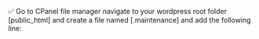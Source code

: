 ✅ Go to CPanel file manager navigate to your wordpress root folder [public_html] and create a file named [.maintenance] and add the following line:
<?php
$upgrading = time();

save the file.

✅ Visit your website and you'll see "Briefly unavailable for scheduled maintenance. Check back in a minute."
Try accessing  wp-admin and you'll see the same message appearing.